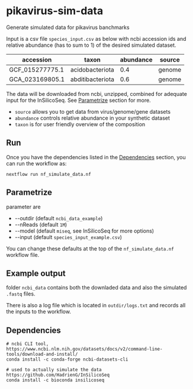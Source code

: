 # pikavirus-sim-data
Generate simulated data for pikavirus banchmarks

Input is a csv file `species_input.csv` as below with ncbi accession ids and relative abundance (has to sum to 1) of the desired simulated dataset.

| accession | taxon | abundance | source |
| --------- | ----- | ------- | --------|
| GCF_015277775.1 | acidobacteriota | 0.4 | genome
| GCA_023169805.1 | abditibacteriota | 0.6 | genome

The data will be downloaded from ncbi, unzipped, combined for adequate input for the InSilicoSeq. See [Parametrize](#parametrize) section for more.

- `source` allows you to get data from virus/genome/gene datasets
- `abundance` controls relative abundance in your synthetic dataset
- `taxon` is for user friendly overview of the composition

## Run
Once you have the dependencies listed in the [Dependencies](#dependencies) section, you can run the workflow as:
```
nextflow run nf_simulate_data.nf
```

## Parametrize
parameter are
* --outdir (default `ncbi_data_example`)
* --nReads (default `1M`)
* --model (default `miseq`, see InSilicoSeq for more options)
* --input (default `species_input_example.csv`)

You can change these defaults at the top of the `nf_simulate_data.nf` workflow file. 

## Example output
folder `ncbi_data` contains both the downladed data and also the simulated `.fastq` files.

There is also a log file which is located in `outdir/logs.txt` and records all the inputs to the workflow.

## Dependencies
```
# ncbi CLI tool, https://www.ncbi.nlm.nih.gov/datasets/docs/v2/command-line-tools/download-and-install/
conda install -c conda-forge ncbi-datasets-cli

# used to actually simulate the data https://github.com/HadrienG/InSilicoSeq
conda install -c bioconda insilicoseq
```